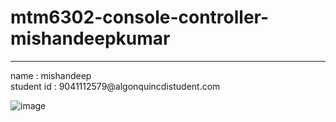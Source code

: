 # mtm6302-console-controller-mishandeepkumar
<hr><hr1> name : mishandeep<br>student id : 9041112579@algonquincdistudent.com

![image](https://github.com/mishandeepkumar/mtm6302-console-controller-mishandeepkumar/assets/139002729/819f5cb3-f508-4745-91fd-9c70a3e55c80)

